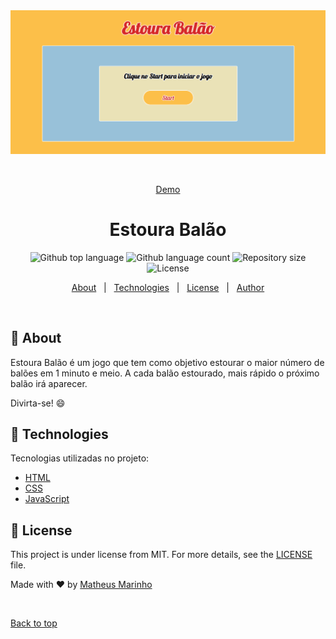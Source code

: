 <div align="center" id="top"> 
  <img src="assets/img/estouraBalaoImg.png" alt="Estoura Balao" />

  &#xa0;

  <a href="https://estoura-balao.vercel.app/">Demo</a>
</div>

<h1 align="center">Estoura Balão</h1>

<p align="center">
  <img alt="Github top language" src="https://img.shields.io/github/languages/top/marinhoo/estoura-balao?color=56BEB8&style=for-the-badge">

  <img alt="Github language count" src="https://img.shields.io/github/languages/count/marinhoo/estoura-balao?color=56BEB8&style=for-the-badge">

  <img alt="Repository size" src="https://img.shields.io/github/repo-size/marinhoo/estoura-balao?color=56BEB8&style=for-the-badge">

  <img alt="License" src="https://img.shields.io/github/license/marinhoo/estoura-balao?color=56BEB8&style=for-the-badge">

  <!-- <img alt="Github issues" src="https://img.shields.io/github/issues/{{YOUR_GITHUB_USERNAME}}/estoura-balao?color=56BEB8" /> -->

  <!-- <img alt="Github forks" src="https://img.shields.io/github/forks/{{YOUR_GITHUB_USERNAME}}/estoura-balao?color=56BEB8" /> -->

  <!-- <img alt="Github stars" src="https://img.shields.io/github/stars/{{YOUR_GITHUB_USERNAME}}/estoura-balao?color=56BEB8" /> -->
</p>

<p align="center">
  <a href="#dart-about">About</a> &#xa0; | &#xa0; 
  <a href="#rocket-technologies">Technologies</a> &#xa0; | &#xa0;
  <a href="#memo-license">License</a> &#xa0; | &#xa0;
  <a href="https://github.com/{{YOUR_GITHUB_USERNAME}}" target="_blank">Author</a>
</p>

<br>

## :dart: About ##

Estoura Balão é um jogo que tem como objetivo estourar o maior número de balões em 1 minuto e meio. A cada balão estourado, mais rápido o próximo balão irá aparecer.

Divirta-se! :smile:

## :rocket: Technologies ##

Tecnologias utilizadas no projeto:

- [HTML](https://developer.mozilla.org/en-US/docs/Web/HTML)
- [CSS](https://www.w3.org/Style/CSS/Overview.en.html)
- [JavaScript](https://www.javascript.com/)



## :memo: License ##

This project is under license from MIT. For more details, see the [LICENSE](LICENSE.md) file.


Made with :heart: by <a href="https://github.com/marinhoo" target="_blank">Matheus Marinho</a>

&#xa0;

<a href="#top">Back to top</a>
